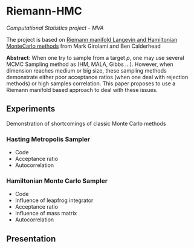 # Riemann-HMC
*Computational Statistics project - MVA*

The project is based on [Riemann manifold Langevin and Hamiltonian MonteCarlo methods](http://citeseerx.ist.psu.edu/viewdoc/download?doi=10.1.1.472.3640&rep=rep1&type=pdf) from  Mark Girolami and Ben Calderhead 

**Abstract**: 
When one try to sample from a target *p*, one may use several MCMC Sampling method as (HM, MALA, Gibbs ...). However, when dimension reaches medium or big size, these sampling methods demonstrate either poor acceptance ratios (when one deal with rejection methods) or high samples correlation. This paper proposes to use a Riemann manifold based approach to deal with these issues.

## Experiments
Demonstration of shortcomings of classic Monte Carlo methods

### Hasting Metropolis Sampler
- Code
- Acceptance ratio
- Autocorrelation

### Hamiltonian Monte Carlo Sampler
- Code
- Influence of leapfrog integrator
- Acceptance ratio
- Influence of mass matrix
- Autocorrelation

## Presentation
